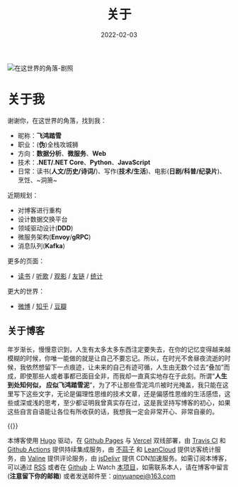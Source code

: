 ﻿---
toc: false
slug: about
title: 关于
description: 
date: '2022-02-03'
license: CC BY-NC-ND
lastmod: '2020-10-09'
---

![在这世界的角落-剧照](https://i.loli.net/2020/02/25/S8knQoPDYct9jHq.jpg)

# 关于我
谢谢你，在这世界的角落，找到我：
* 昵称：**飞鸿踏雪**
* 职业：(**伪**)全栈攻城狮
* 方向：**数据分析**、**微服务**、**Web**
* 技术：**.NET/.NET Core**、**Python**、**JavaScript**
* 日常：读书(**人文/历史/诗词/**)、写作(**技术/生活**)、电影(**日剧/科普/纪录片**)、烹饪、~洞箫~

近期规划：

* 对博客进行重构
* 设计数据交换平台
* 领域驱动设计(**DDD**) 
* 微服务架构(**Envoy**/**gRPC**)
* 消息队列(**Kafka**)

更多的页面：
* [读书](/books/) / [听歌](/musics/) / [观影](/movies/) / [友链](/links/) / [统计](/statics)

更大的世界：
* [微博](https://weibo.com/1278609231/profile) / [知乎](https://www.zhihu.com/people/qinyuanpei) / [豆瓣](https://www.douban.com/people/60029335/)


## 关于博客
年岁渐长，慢慢意识到，人生有太多太多东西注定要失去，在你的记忆变得越来越模糊的时候，你唯一能做的就是让自己不要忘记。所以，在时光不舍昼夜流逝的时候，我依然想留下一点痕迹，让未来的自己有迹可循，人生由无数个过去“叠加”而成，即使那些人或者事都已面目全非，而我却一直真实地存在于此刻。所谓“**人生到处知何似， 应似飞鸿踏雪泥**”，为了不让那些雪泥鸿爪被时光掩盖，我只能在这里写下这些文字，无论是偏理性思维的技术文章，还是偏感性思维的生活感悟，这些或深或浅的思考，至少都证明我曾真实存在过，这是我坚持写博客的初心，如果这些自言自语能让各位有所收获的话，我想我一定会非常开心、非常自豪的。

{{<meting server="netease" type="song" id="1472178723">}}

本博客使用 [Hugo](https://www.gohugo.org/) 驱动，在 [Github Pages](https://pages.github.com) 与 [Vercel](https://vercel.com/) 双线部署，由 [Travis CI](https://travis-ci.org/) 和 [Github Actions](https://github.com/actions/starter-workflows) 提供持续集成服务，由 [不蒜子](http://busuanzi.ibruce.info/) 和 [LeanCloud](https://leancloud.cn/) 提供访客统计服务，由 [Valine](https://valine.js.org/) 提供评论服务，由 [jsDelivr](https://www.jsdelivr.com/) 提供 CDN加速服务。如需订阅本博客，可以通过 [RSS](https://blog.yuanpei.me/atom.xml) 或者在 [Github](https://github.com/) 上 Watch [本项目](https://github.com/qinyuanpei/qinyuanpei.github.io)，如需联系本人，请在博客中留言(**注意留下你的邮箱**) 或者发送邮件至：qinyuanpei@163.com
